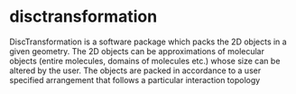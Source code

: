 # disctransformation
DiscTransformation is a software package which packs the 2D objects in a given geometry. The 2D objects can be approximations of molecular objects (entire molecules, domains of molecules etc.) whose size can be altered by the user. The objects are packed in accordance to a user specified arrangement that follows a particular interaction topology
